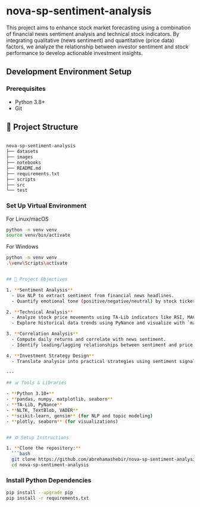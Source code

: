 # nova-sp-sentiment-analysis

This project aims to enhance stock market forecasting using a combination of financial news sentiment analysis and technical stock indicators. By integrating qualitative (news sentiment) and quantitative (price data) factors, we analyze the relationship between investor sentiment and stock performance to develop actionable investment insights.

## Development Environment Setup

### Prerequisites
- Python 3.8+
- Git


## 📁 Project Structure

``` bash

nova-sp-sentiment-analysis
├── datasets
├── images
├── notebooks
├── README.md
├── requirements.txt
├── scripts
├── src
└── test

```
### Set Up Virtual Environment
 For Linux/macOS
```bash
python -m venv venv
source venv/bin/activate
```

 For Windows
 ```bash
python -m venv venv
.\venv\Scripts\activate


## 🚀 Project Objectives

1. **Sentiment Analysis**  
   - Use NLP to extract sentiment from financial news headlines.
   - Quantify emotional tone (positive/negative/neutral) by stock ticker and date.

2. **Technical Analysis**  
   - Analyze stock price movements using TA-Lib indicators like RSI, MACD, and Moving Averages.
   - Explore historical data trends using PyNance and visualize with `matplotlib` / `plotly`.

3. **Correlation Analysis**  
   - Compute daily returns and correlate with news sentiment.
   - Identify leading/lagging relationships between sentiment and price changes.

4. **Investment Strategy Design**  
   - Translate analysis into practical strategies using sentiment signals for buy/sell decisions.

---

## 📊 Tools & Libraries

- **Python 3.10+**
- **pandas, numpy, matplotlib, seaborn**
- **TA-Lib, PyNance**
- **NLTK, TextBlob, VADER**
- **scikit-learn, gensim** (for NLP and topic modeling)
- **plotly, seaborn** (for visualizations)


## ⚙️ Setup Instructions

1. **Clone the repository:**
   ```bash
   git clone https://github.com/abrehamashebir/nova-sp-sentiment-analysis.git
   cd nova-sp-sentiment-analysis
   ```
### Install Python Dependencies
```bash
pip install --upgrade pip
pip install -r requirements.txt
```